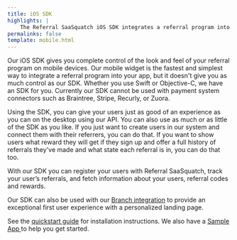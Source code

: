 ```yaml
---
title: iOS SDK
highlights: |
    The Referral SaaSquatch iOS SDK integrates a referral program into your iOS app.
permalinks: false
template: mobile.html
---
```


Our iOS SDK gives you complete control of the look and feel of your referral program on mobile devices. Our mobile widget is the fastest and simplest way to integrate a referral program into your app, but it doesn't give you as much control as our SDK. Whether you use Swift or Objective-C, we have an SDK for you. Currently our SDK cannot be used with payment system connectors such as Braintree, Stripe, Recurly, or Zuora.

Using the SDK, you can give your users just as good of an experience as you can on the desktop using our API. You can also use as much or as little of the SDK as you like. If you just want to create users in our system and connect them with their referrers, you can do that. If you want to show users what reward they will get if they sign up and offer a full history of referrals they've made and what state each referral is in, you can do that too.

With our SDK you can register your users with Referral SaaSquatch, track your user’s referrals, and fetch information about your users, referral codes and rewards.

Our SDK can also be used with our [Branch integration](../branch-metrics) to provide an exceptional first user experience with a personalized landing page.

See the [quickstart guide](quickstart) for installation instructions. We also have a <a href="https://github.com/saasquatch/mobile-sdk-ios-sample" title="Sample App">Sample App <i class="fa fa-github" aria-hidden="true"></i></a> to help you get started.
